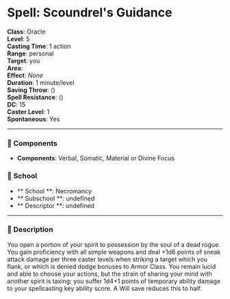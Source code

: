 
# Spell: Scoundrel's Guidance
**Class**: Oracle  
**Level**: 5  
**Casting Time**: 1 action  
**Range**: personal  
**Target**: you  
**Area**:   
**Effect**: _None_  
**Duration**: 1 minute/level  
**Saving Throw**:  ()  
**Spell Resistance**:  ()  
**DC**: 15  
**Caster Level**: 1  
**Spontaneous**: Yes

---

### 🔮 Components
- **Components**: Verbal, Somatic, Material or Divine Focus

### 🏫 School
- ** School **: Necromancy
- ** Subschool **: undefined
- ** Descriptor **: undefined
---

### 📜 Description
You open a portion of your spirit to possession by the soul of a dead rogue. You gain proficiency with all simple weapons and deal +1d6 points of sneak attack damage per three caster levels when striking a target which you flank, or which is denied dodge bonuses to Armor Class. You remain lucid and able to choose your actions, but the strain of sharing your mind with another spirit is taxing; you suffer 1d4+1 points of temporary ability damage to your spellcasting key ability score. A Will save reduces this to half.
